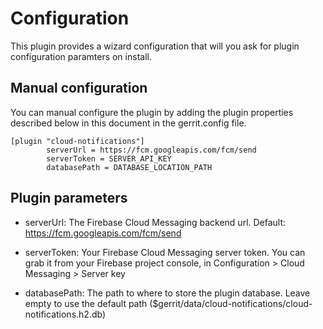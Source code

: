 Configuration
=============

This plugin provides a wizard configuration that will you ask
for plugin configuration paramters on install.

Manual configuration
--------------------

You can manual configure the plugin by adding the plugin properties
described below in this document in the gerrit.config file.

```
[plugin "cloud-notifications"]
        serverUrl = https://fcm.googleapis.com/fcm/send
        serverToken = SERVER_API_KEY
        databasePath = DATABASE_LOCATION_PATH
```

Plugin parameters
--------------------

* serverUrl: The Firebase Cloud Messaging backend url. Default: https://fcm.googleapis.com/fcm/send

* serverToken: Your Firebase Cloud Messaging server token. You can
grab it from your Firebase project console, in Configuration > Cloud
Messaging > Server key

* databasePath: The path to where to store the plugin database. Leave
empty to use the default path ($gerrit/data/cloud-notifications/cloud-notifications.h2.db)
